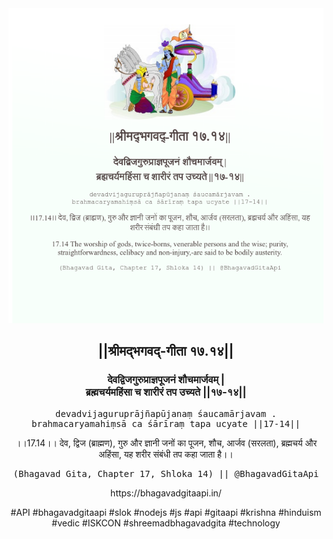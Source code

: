 <img src="../../asset/BG_17_14.png"/>
<center><h2>||श्रीमद्‍भगवद्‍-गीता १७.१४||</h2>
<h3>देवद्विजगुरुप्राज्ञपूजनं शौचमार्जवम् |<br/>ब्रह्मचर्यमहिंसा च शारीरं तप उच्यते ||१७-१४||</h3>
<pre>devadvijaguruprājñapūjanaṃ śaucamārjavam .<br/>brahmacaryamahiṃsā ca śārīraṃ tapa ucyate ||17-14||</pre>
<p>।।17.14।। देव, द्विज (ब्राह्मण), गुरु और ज्ञानी जनों का पूजन, शौच, आर्जव (सरलता), ब्रह्मचर्य और अहिंसा, यह शरीर संबंधी तप कहा जाता है।।</p>
<pre>(Bhagavad Gita, Chapter 17, Shloka 14) || @BhagavadGitaApi</pre><p>https://bhagavadgitaapi.in/</p><p>#API #bhagavadgitaapi #slok #nodejs #js #api #gitaapi #krishna #hinduism #vedic #ISKCON #shreemadbhagavadgita #technology</p></center>